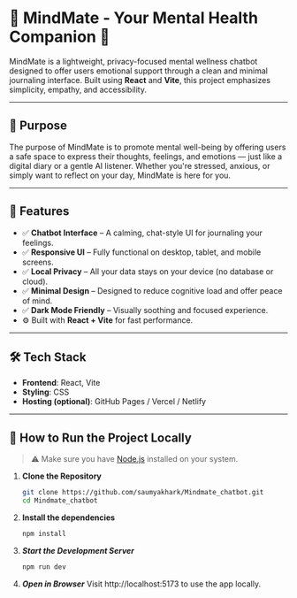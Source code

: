 # 🧠 MindMate - Your Mental Health Companion 💬

MindMate is a lightweight, privacy-focused mental wellness chatbot designed to offer users emotional support through a clean and minimal journaling interface. Built using **React** and **Vite**, this project emphasizes simplicity, empathy, and accessibility.

---

## 🎯 Purpose

The purpose of MindMate is to promote mental well-being by offering users a safe space to express their thoughts, feelings, and emotions — just like a digital diary or a gentle AI listener. Whether you're stressed, anxious, or simply want to reflect on your day, MindMate is here for you.

---

## 🚀 Features

- ✅ **Chatbot Interface** – A calming, chat-style UI for journaling your feelings.
- ✅ **Responsive UI** – Fully functional on desktop, tablet, and mobile screens.
- ✅ **Local Privacy** – All your data stays on your device (no database or cloud).
- ✅ **Minimal Design** – Designed to reduce cognitive load and offer peace of mind.
- ✅ **Dark Mode Friendly** – Visually soothing and focused experience.
- ⚙️ Built with **React + Vite** for fast performance.

---

## 🛠️ Tech Stack

- **Frontend**: React, Vite
- **Styling**: CSS
- **Hosting (optional)**: GitHub Pages / Vercel / Netlify

---

## 🧪 How to Run the Project Locally

> ⚠️ Make sure you have [Node.js](https://nodejs.org/) installed on your system.

1. **Clone the Repository**

   ```bash
   git clone https://github.com/saumyakhark/Mindmate_chatbot.git
   cd Mindmate_chatbot
2. **Install the dependencies**
   ```bash
   npm install
3. ***Start the Development Server***
    ```bash
    npm run dev
4. ***Open in Browser***
     Visit http://localhost:5173 to use the app locally.

